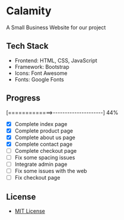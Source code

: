 # Calamity

A Small Business Website for our project

## Tech Stack

* Frontend: HTML, CSS, JavaScript
* Framework: Bootstrap
* Icons: Font Awesome
* Fonts: Google Fonts

## Progress

[=============>---------------------] 44%

- [x] Complete index page
- [x] Complete product page
- [x] Complete about us page
- [x] Complete contact page
- [ ] Complete checkout page
- [ ] Fix some spacing issues
- [ ] Integrate admin page
- [ ] Fix some issues with the web
- [ ] Fix checkout page

## License

* [MIT License](LICENSE)
